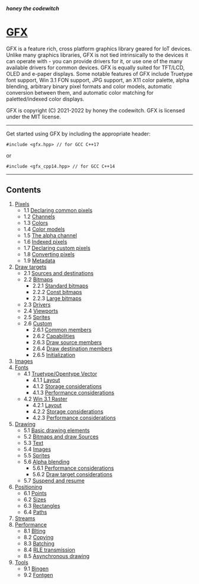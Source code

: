 ##### honey the codewitch
# [GFX](https://honeythecodewitch.com/gfx)


GFX is a feature rich, cross platform graphics library geared for IoT devices. Unlike many graphics libraries, GFX is not tied intrinsically to the devices it can operate with - you can provide drivers for it, or use one of the many available drivers for common devices. GFX is equally suited for TFT/LCD, OLED and e-paper displays. Some notable features of GFX include Truetype font support, Win 3.1 FON support, JPG support, an X11 color palette, alpha blending, arbitrary binary pixel formats and color models, automatic conversion between them, and automatic color matching for paletted/indexed color displays.

GFX is copyright (C) 2021-2022 by honey the codewitch. GFX is licensed under the MIT license.

---
Get started using GFX by including the appropriate header:
```
#include <gfx.hpp> // for GCC C++17
```
or
```
#include <gfx_cpp14.hpp> // for GCC C++14
```

___

## Contents

1. [Pixels](./pixels.md)
    - 1.1 [Declaring common pixels](./pixels.md#1.1)
    - 1.2 [Channels](./pixels.md#1.2)
    - 1.3 [Colors](./pixels.md#1.3)
    - 1.4 [Color models](./pixels.md#1.4)
    - 1.5 [The alpha channel](./pixels.md#1.5)
    - 1.6 [Indexed pixels](./pixels.md#1.6)
    - 1.7 [Declaring custom pixels](./pixels.md#1.7)
    - 1.8 [Converting pixels](./pixels.md#1.8)
    - 1.9 [Metadata](./pixels.md#1.9)
2. [Draw targets](./draw_targets.md)
    - 2.1 [Sources and destinations](./draw_targets.md#2.1)
    - 2.2 [Bitmaps](./draw_targets.md#2.2)
         - 2.2.1 [Standard bitmaps](./draw_targets.md#2.2.1)
         - 2.2.2 [Const bitmaps](./draw_targets.md#2.2.2)
         - 2.2.3 [Large bitmaps](./draw_targets.md#2.2.3)
    - 2.3 [Drivers](./draw_targets.md#2.3)
    - 2.4 [Viewports](./draw_targets.md#2.4)
    - 2.5 [Sprites](./draw_targets.md#2.5)
    - 2.6 [Custom](./draw_targets.md#2.6)
        - 2.6.1 [Common members](./draw_targets.md#2.6.1)
        - 2.6.2 [Capabilities](.draw_targets.md#2.6.2)
        - 2.6.3 [Draw source members](./draw_targets.md#2.6.3)
        - 2.6.4 [Draw destination members](./draw_targets.md#2.6.4)
        - 2.6.5 [Initialization](./draw_targets.md#2.6.5)
3. [Images](./images.md)
4. [Fonts](./fonts.md)
    - 4.1 [Truetype/Opentype Vector](./fonts.md#4.1)
      - 4.1.1 [Layout](./fonts.md#4.1.1)
      - 4.1.2 [Storage considerations](./fonts.md#4.1.2)
      - 4.1.3 [Performance considerations](./fonts.md#4.1.3)
    - 4.2 [Win 3.1 Raster](./fonts.md#4.2)
      - 4.2.1 [Layout](./fonts.md#4.2.1)
      - 4.2.2 [Storage considerations](./fonts.md#4.2.2)
      - 4.2.3 [Performance considerations](./fonts.md#4.2.3)
5. [Drawing](./drawing.md)
    - 5.1 [Basic drawing elements](./drawing.md#5.1)
    - 5.2 [Bitmaps and draw Sources](./drawing.md#5.2)
    - 5.3 [Text](./drawing.md#5.3)
    - 5.4 [Images](./drawing.md#5.4)
    - 5.5 [Sprites](./drawing.md#5.5)
    - 5.6 [Alpha blending](./drawing.md#5.6)
      - 5.6.1 [Performance considerations](./drawing.md#5.6.1)
      - 5.6.2 [Draw target considerations](./drawing.md#5.6.2)
    - 5.7 [Suspend and resume](./drawing.md#5.7)
6. [Positioning](./positioning.md)
    - 6.1 [Points](./positioning.md#6.1)
    - 6.2 [Sizes](./positioning.md#6.2)
    - 6.3 [Rectangles](./positioning.md#6.3)
    - 6.4 [Paths](./positioning.md#6.4)
7. [Streams](./streams.md)
8. [Performance](./performance.md)
   - 8.1 [Blting](./performance.md#8.1)
   - 8.2 [Copying](./performance.md#8.2)
   - 8.3 [Batching](./performance.md#8.3)
   - 8.4 [RLE transmission](./performance.md#8.4)
   - 8.5 [Asynchronous drawing](./performance.md#8.5)
9. [Tools](./tools.md)
   - 9.1 [Bingen](./tools.md#9.1)
   - 9.2 [Fontgen](./tools.md#9.2)
